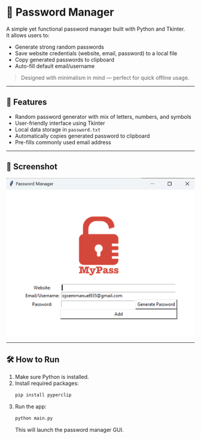 # 🔐 Password Manager

A simple yet functional password manager built with Python and Tkinter.  
It allows users to:

- Generate strong random passwords
- Save website credentials (website, email, password) to a local file
- Copy generated passwords to clipboard
- Auto-fill default email/username

> Designed with minimalism in mind — perfect for quick offline usage.

---

## 🚀 Features

- Random password generator with mix of letters, numbers, and symbols
- User-friendly interface using Tkinter
- Local data storage in `password.txt`
- Automatically copies generated password to clipboard
- Pre-fills commonly used email address

---

## 📸 Screenshot

![App UI](./screenshot.png)

---

## 🛠️ How to Run

1. Make sure Python is installed.
2. Install required packages:
   ```bash
   pip install pyperclip
   ```
3. Run the app:
   ```bash
   python main.py
   ```
   This will launch the password manager GUI.

